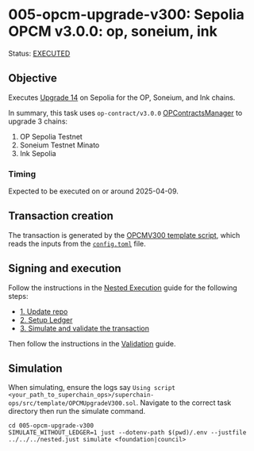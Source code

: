 # 005-opcm-upgrade-v300: Sepolia OPCM v3.0.0: op, soneium, ink

Status: [EXECUTED](https://sepolia.etherscan.io/tx/0xf5dd502d3703736e7f91123250f058d68af1b48a25380450b3477c4f1900c554)

## Objective

Executes [Upgrade 14](https://gov.optimism.io/t/upgrade-proposal-14-isthmus-l1-contracts-mt-cannon/9796) on Sepolia for the OP, Soneium, and Ink chains.

In summary, this task uses `op-contract/v3.0.0` [OPContractsManager](https://github.com/ethereum-optimism/optimism/blob/op-contracts/v3.0.0-rc.2/packages/contracts-bedrock/src/L1/OPContractsManager.sol) to upgrade 3 chains:
1. OP Sepolia Testnet
2. Soneium Testnet Minato
3. Ink Sepolia

### Timing

Expected to be executed on or around 2025-04-09.

## Transaction creation

The transaction is generated by the [OPCMV300 template script](../../../template/OPCMUpgradeV300.sol),
which reads the inputs from the [`config.toml`](./config.toml) file.

## Signing and execution

Follow the instructions in the [Nested Execution](../../../NESTED.md) guide for the following steps:

- [1. Update repo](../../../NESTED.md#1-update-repo)
- [2. Setup Ledger](../../../NESTED.md#2-setup-ledger)
- [3. Simulate and validate the transaction](../../../NESTED.md#3-simulate-and-validate-the-transaction)

Then follow the instructions in the [Validation](./VALIDATION.md) guide.

## Simulation

When simulating, ensure the logs say `Using script <your_path_to_superchain_ops>/superchain-ops/src/template/OPCMUpgradeV300.sol`.
Navigate to the correct task directory then run the simulate command.
```
cd 005-opcm-upgrade-v300
SIMULATE_WITHOUT_LEDGER=1 just --dotenv-path $(pwd)/.env --justfile ../../../nested.just simulate <foundation|council>
```
